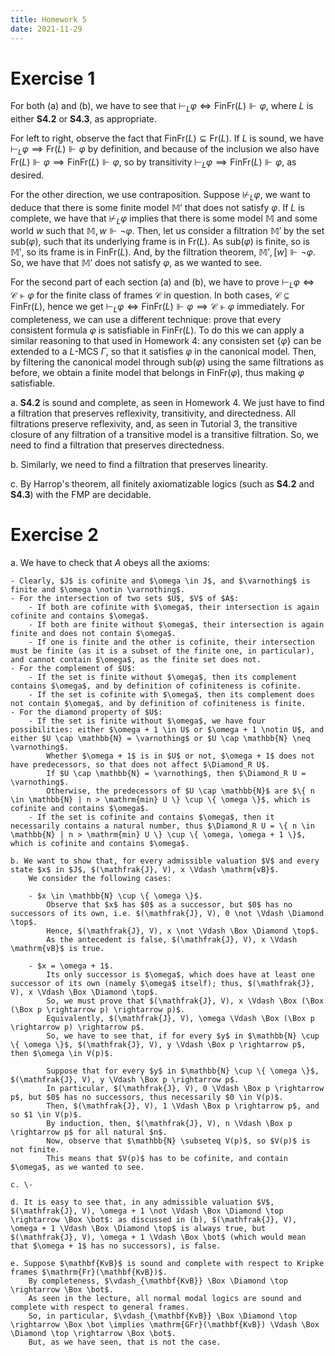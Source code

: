 ```yaml
---
title: Homework 5
date: 2021-11-29
---
```


# Exercise 1

For both (a) and (b), we have to see that $\vdash_{L} \varphi \iff \mathrm{FinFr}(L) \Vdash \varphi$, where $L$ is either $\mathbf{S4.2}$ or $\mathbf{S4.3}$, as appropriate.

For left to right, observe the fact that $\mathrm{FinFr}(L) \subseteq \mathrm{Fr}(L)$.
If $L$ is sound, we have $\vdash_{L} \varphi \implies \mathrm{Fr}(L) \Vdash \varphi$ by definition, and because of the inclusion we also have $\mathrm{Fr}(L) \Vdash \varphi \implies \mathrm{FinFr}(L) \Vdash \varphi$, so by transitivity $\vdash_{L} \varphi \implies \mathrm{FinFr}(L) \Vdash \varphi$, as desired.

For the other direction, we use contraposition.
Suppose $\not \vdash_{L} \varphi$, we want to deduce that there is some finite model $\mathbb{M}'$ that does not satisfy $\varphi$.
If $L$ is complete, we have that $\not \vdash_{L} \varphi$ implies that there is some model $\mathbb{M}$ and some world $w$ such that $\mathbb{M}, w \Vdash \neg \varphi$.
Then, let us consider a filtration $\mathbb{M}'$ by the set $\mathsf{sub}(\varphi)$, such that its underlying frame is in $\mathrm{Fr}(L)$.
As $\mathsf{sub}(\varphi)$ is finite, so is $\mathbb{M}'$, so its frame is in $\mathrm{FinFr}(L)$.
And, by the filtration theorem, $\mathbb{M}', [w] \Vdash \neg \varphi$.
So, we have that $\mathbb{M}'$ does not satisfy $\varphi$, as we wanted to see.

For the second part of each section (a) and (b), we have to prove $\vdash_{L} \varphi \iff \mathcal{C} \Vdash \varphi$ for the finite class of frames $\mathcal{C}$ in question.
In both cases, $\mathcal{C} \subseteq \mathrm{FinFr}(L)$, hence we get $\vdash_{L} \varphi \iff \mathrm{FinFr}(L) \Vdash \varphi \implies \mathcal{C} \Vdash \varphi$ immediately.
For completeness, we can use a different technique: prove that every consistent formula $\varphi$ is satisfiable in $\mathrm{FinFr}(L)$.
To do this we can apply a similar reasoning to that used in Homework 4: any consisten set $\{ \varphi \}$ can be extended to a $L$-MCS $\Gamma$, so that it satisfies $\varphi$ in the canonical model.
Then, by filtering the canonical model through $\mathsf{sub}(\varphi)$ using the same filtrations as before, we obtain a finite model that belongs in $\mathsf{FinFr}(\varphi)$, thus making $\varphi$ satisfiable.

a. $\mathbf{S4.2}$ is sound and complete, as seen in Homework 4.
    We just have to find a filtration that preserves reflexivity, transitivity, and directedness.
    All filtrations preserve reflexivity, and, as seen in Tutorial 3, the transitive closure of any filtration of a transitive model is a transitive filtration.
    So, we need to find a filtration that preserves directedness.

b. Similarly, we need to find a filtration that preserves linearity.

c. By Harrop's theorem, all finitely axiomatizable logics (such as $\mathbf{S4.2}$ and $\mathbf{S4.3}$) with the FMP are decidable.

# Exercise 2

a. We have to check that $A$ obeys all the axioms:

    - Clearly, $J$ is cofinite and $\omega \in J$, and $\varnothing$ is finite and $\omega \notin \varnothing$.
    - For the intersection of two sets $U$, $V$ of $A$:
        - If both are cofinite with $\omega$, their intersection is again cofinite and contains $\omega$.
        - If both are finite without $\omega$, their intersection is again finite and does not contain $\omega$.
        - If one is finite and the other is cofinite, their intersection must be finite (as it is a subset of the finite one, in particular), and cannot contain $\omega$, as the finite set does not.
    - For the complement of $U$:
        - If the set is finite without $\omega$, then its complement contains $\omega$, and by definition of cofiniteness is cofinite.
        - If the set is cofinite with $\omega$, then its complement does not contain $\omega$, and by definition of cofiniteness is finite.
    - For the diamond property of $U$:
        - If the set is finite without $\omega$, we have four possibilities: either $\omega + 1 \in U$ or $\omega + 1 \notin U$, and either $U \cap \mathbb{N} = \varnothing$ or $U \cap \mathbb{N} \neq \varnothing$.
            Whether $\omega + 1$ is in $U$ or not, $\omega + 1$ does not have predecessors, so that does not affect $\Diamond_R U$.
            If $U \cap \mathbb{N} = \varnothing$, then $\Diamond_R U = \varnothing$.
            Otherwise, the predecessors of $U \cap \mathbb{N}$ are $\{ n \in \mathbb{N} | n > \mathrm{min} U \} \cup \{ \omega \}$, which is cofinite and contains $\omega$.
        - If the set is cofinite and contains $\omega$, then it necessarily contains a natural number, thus $\Diamond_R U = \{ n \in \mathbb{N} | n > \mathrm{min} U \} \cup \{ \omega, \omega + 1 \}$, which is cofinite and contains $\omega$.

    b. We want to show that, for every admissible valuation $V$ and every state $x$ in $J$, $(\mathfrak{J}, V), x \Vdash \mathrm{vB}$.
        We consider the following cases:

        - $x \in \mathbb{N} \cup \{ \omega \}$.
            Observe that $x$ has $0$ as a successor, but $0$ has no successors of its own, i.e. $(\mathfrak{J}, V), 0 \not \Vdash \Diamond \top$.
            Hence, $(\mathfrak{J}, V), x \not \Vdash \Box \Diamond \top$.
            As the antecedent is false, $(\mathfrak{J}, V), x \Vdash \mathrm{vB}$ is true.

        - $x = \omega + 1$.
            Its only successor is $\omega$, which does have at least one successor of its own (namely $\omega$ itself); thus, $(\mathfrak{J}, V), x \Vdash \Box \Diamond \top$.
            So, we must prove that $(\mathfrak{J}, V), x \Vdash \Box (\Box (\Box p \rightarrow p) \rightarrow p)$.
            Equivalently, $(\mathfrak{J}, V), \omega \Vdash \Box (\Box p \rightarrow p) \rightarrow p$.
            So, we have to see that, if for every $y$ in $\mathbb{N} \cup \{ \omega \}$, $(\mathfrak{J}, V), y \Vdash \Box p \rightarrow p$, then $\omega \in V(p)$.

            Suppose that for every $y$ in $\mathbb{N} \cup \{ \omega \}$, $(\mathfrak{J}, V), y \Vdash \Box p \rightarrow p$.
            In particular, $(\mathfrak{J}, V), 0 \Vdash \Box p \rightarrow p$, but $0$ has no successors, thus necessarily $0 \in V(p)$.
            Then, $(\mathfrak{J}, V), 1 \Vdash \Box p \rightarrow p$, and so $1 \in V(p)$.
            By induction, then, $(\mathfrak{J}, V), n \Vdash \Box p \rightarrow p$ for all natural $n$.
            Now, observe that $\mathbb{N} \subseteq V(p)$, so $V(p)$ is not finite.
            This means that $V(p)$ has to be cofinite, and contain $\omega$, as we wanted to see.

    c. \-

    d. It is easy to see that, in any admissible valuation $V$, $(\mathfrak{J}, V), \omega + 1 \not \Vdash \Box \Diamond \top \rightarrow \Box \bot$: as discussed in (b), $(\mathfrak{J}, V), \omega + 1 \Vdash \Box \Diamond \top$ is always true, but $(\mathfrak{J}, V), \omega + 1 \Vdash \Box \bot$ (which would mean that $\omega + 1$ has no successors), is false.

    e. Suppose $\mathbf{KvB}$ is sound and complete with respect to Kripke frames $\mathrm{Fr}(\mathbf{KvB})$.
        By completeness, $\vdash_{\mathbf{KvB}} \Box \Diamond \top \rightarrow \Box \bot$.
        As seen in the lecture, all normal modal logics are sound and complete with respect to general frames.
        So, in particular, $\vdash_{\mathbf{KvB}} \Box \Diamond \top \rightarrow \Box \bot \implies \mathrm{GFr}(\mathbf{KvB}) \Vdash \Box \Diamond \top \rightarrow \Box \bot$.
        But, as we have seen, that is not the case.
